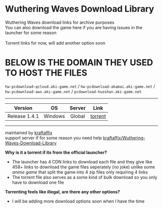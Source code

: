 # Wuthering Waves Download Library
Wuthering Waves download links for archive purposes \
You can also download the game here if you are having issues in the launcher for  some reason \
\
Torrent links for now, will add another option soon

# BELOW IS THE DOMAIN THEY USED TO HOST THE FILES
`hw-pcdownload-qcloud.aki-game.net`‎ / `hw-pcdownload-akamai.aki-game.net` /
`hw-pcdownload-aws.aki-game.net` / 
`pcdownload-huoshan.aki-game.net`
___
| Version | OS | Server | Link |
|:-------:|:--:|:------:|:----:|
| Release 1.4.1 | Windows | Global | [torrent](https://github.com/KraftAffix/Wuthering-Waves-Download-Library/raw/refs/heads/main/Wuthering%20Waves%20Game.torrent) |
___
maintained by [kraftaffix](https://github.com/KraftAffix) \
support server if for some reason you need help [kraftaffix/Wuthering-Waves-Download-Library](https://discord.gg/f3fTWdDmh5)

**Why is it a torrent if its from the official launcher?**
- The launcher has 4 CDN links to download each file and they give like 458+ links to download the game files seperately (no joke) unlike some _anime game_ that split the game into 4 zip files only requiring 4 links
- The torrent file also serves as a some kind of bulk download so you only have to download one file

**Torrenting feels like illegal, are there any other options?**
- I will be adding more download options soon when I have the time